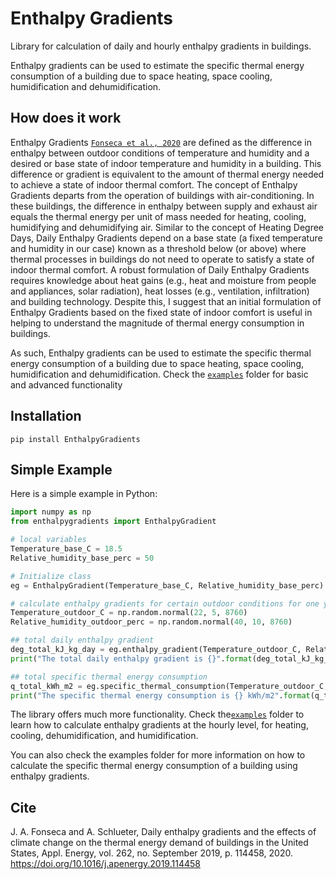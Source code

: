 # Enthalpy Gradients

Library for calculation of daily and hourly enthalpy gradients in buildings. 

Enthalpy gradients can be used to estimate the specific thermal energy consumption of a building due to space heating, space cooling, humidification and dehumidification.


## How does it work

Enthalpy Gradients [`Fonseca et al., 2020`](https://doi.org/10.1016/j.apenergy.2019.114458) are defined as the difference in enthalpy between outdoor conditions of temperature and humidity and a desired or base state of indoor temperature and humidity in a building. This difference or gradient is equivalent to the amount of thermal energy needed to achieve a state of indoor thermal comfort. The concept of Enthalpy Gradients departs from the operation of buildings with air-conditioning. In these buildings, the difference in enthalpy between supply and exhaust air equals the thermal energy per unit of mass needed for heating, cooling, humidifying and dehumidifying air. Similar to the concept of Heating Degree Days, Daily Enthalpy Gradients depend on a base state (a fixed temperature and humidity in our case) known as a threshold below (or above) where thermal processes in buildings do not need to operate to satisfy a state of indoor thermal comfort. A robust formulation of Daily Enthalpy Gradients requires knowledge about heat gains (e.g., heat and moisture from people and appliances, solar radiation), heat losses (e.g., ventilation, infiltration) and building technology. Despite this, I suggest that an initial formulation of Enthalpy Gradients based on the fixed state of indoor comfort is useful in helping to understand the magnitude of thermal energy consumption in buildings.

As such, Enthalpy gradients can be used to estimate the specific thermal energy consumption of a building due to space heating, space cooling, humidification and dehumidification. Check the [`examples`](https://github.com/JIMENOFONSECA/EnthalpyGradients/tree/master/enthalpygradients/examples) 
folder for basic and advanced functionality

## Installation

    pip install EnthalpyGradients
    
## Simple Example
Here is a simple example in Python:

```python
import numpy as np
from enthalpygradients import EnthalpyGradient

# local variables
Temperature_base_C = 18.5
Relative_humidity_base_perc = 50

# Initialize class
eg = EnthalpyGradient(Temperature_base_C, Relative_humidity_base_perc)

# calculate enthalpy gradients for certain outdoor conditions for one year (8760 hours)
Temperature_outdoor_C = np.random.normal(22, 5, 8760)
Relative_humidity_outdoor_perc = np.random.normal(40, 10, 8760)

## total daily enthalpy gradient
deg_total_kJ_kg_day = eg.enthalpy_gradient(Temperature_outdoor_C, Relative_humidity_outdoor_perc)
print("The total daily enthalpy gradient is {}".format(deg_total_kJ_kg_day))

## total specific thermal energy consumption
q_total_kWh_m2 = eg.specific_thermal_consumption(Temperature_outdoor_C, Relative_humidity_outdoor_perc)
print("The specific thermal energy consumption is {} kWh/m2".format(q_total_kWh_m2))
```

The library offers much more functionality. Check the[`examples`](https://github.com/JIMENOFONSECA/EnthalpyGradients/tree/master/enthalpygradients/examples) 
folder to learn how to calculate enthalpy gradients at the hourly level, for heating, cooling, dehumidification, and humidification.

You can also check the examples folder for more information on how to calculate the specific thermal energy consumption
of a building using enthalpy gradients.


## Cite

J. A. Fonseca and A. Schlueter, Daily enthalpy gradients and the effects of climate change on the thermal 
energy demand of buildings in the United States, Appl. Energy, vol. 262, no. September 2019, p. 114458, 2020.
https://doi.org/10.1016/j.apenergy.2019.114458

